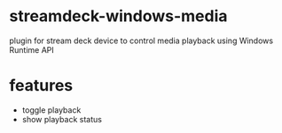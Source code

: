 # streamdeck-windows-media

plugin for stream deck device to control media playback using Windows Runtime API

# features

- toggle playback
- show playback status
